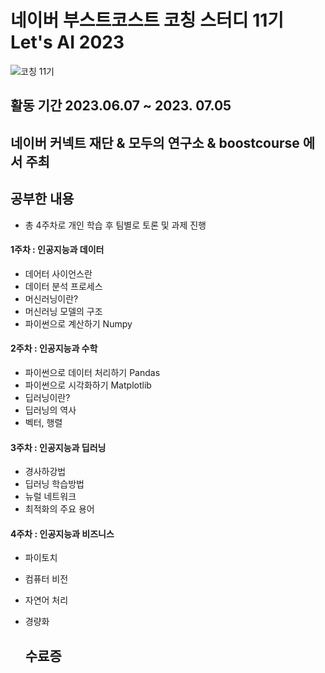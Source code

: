 # 네이버 부스트코스트 코칭 스터디 11기 Let's AI 2023

![코칭 11기](https://github.com/kgw08003/coaching_study_11_Lets_ai_2023/assets/109195054/62598a76-9f5c-493d-b5cd-9d7743b30b53)

## 활동 기간 2023.06.07 ~  2023. 07.05

## 네이버 커넥트 재단 & 모두의 연구소 & boostcourse 에서 주최

## 공부한 내용
- 총 4주차로 개인 학습 후 팀별로 토론 및 과제 진행

#### 1주차 : 인공지능과 데이터
- 데어터 사이언스란
- 데이터 분석 프로세스
- 머신러닝이란?
- 머신러닝 모델의 구조
- 파이썬으로 계산하기 Numpy

#### 2주차 : 인공지능과 수학
  - 파이썬으로 데이터 처리하기  Pandas
  - 파이썬으로 시각화하기 Matplotlib
  - 딥러닝이란?
  - 딥러닝의 역사
  - 벡터, 행렬
 
#### 3주차 : 인공지능과 딥러닝
  - 경사하강법
  - 딥러닝 학습방법
  - 뉴럴 네트워크
  - 최적화의 주요 용어
 
#### 4주차 : 인공지능과 비즈니스
- 파이토치
- 컴퓨터 비전
- 자연어 처리
- 경량화

  ## 수료증
  
    
